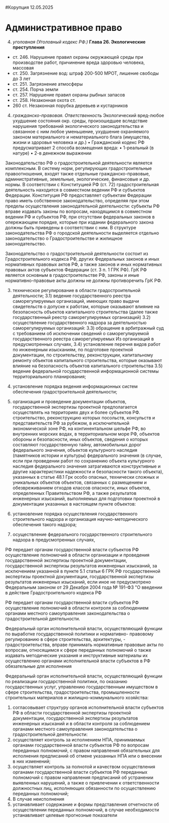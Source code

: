 #Корупция 
12.05.2025
# Административное право
4) *уголовная (Уголовный кодекс РФ.)*
**Глава 26. Экологические преступления**
- ст. 246. Нарушение правил охраны окружающей среды при производстве работ, причинение вреда здоровью человека, массовая
- ст. 250. Загрязнение вод: штраф 200-500 МРОТ, лишение свободы до 3 лет
- ст. 251. Загрязнение атмосферы
- ст. 254. Порча земли
- ст. 257. Нарушение правил охраны рыбных запасов
- ст. 258. Незаконная охота ст. 
- 260 ст. Незаконная порубка деревьев и кустарников

4) *гражданско-правовая. Ответственность*
Экологический вред-любое ухудшение состояния окр. среды, произошедшее вследствие нарушения требований экологического законодательства и связанное с ним любое уменьшение, ухудшение охраняемого законом материального и нематериального блага (имущества, жизни и здоровья человека и др.)
• Гражданский кодекс РФ предусматривает 2 способа возмещения вреда:
• 1-реальный (в натуре)
• 2-в денежном выражении

Законодательство РФ о градостроительной деятельности является комплексным. В систему норм, регулирующих градостроительные правоотношения, входят также отдельные гражданско-правовые, административные, земельные, экологические, финансовые и др. нормы. В соответствии с Конституцией РФ (ст. 72) градостроительная деятельность находится в совместном ведении РФ и субъектов Федерации. Конституция РФ предоставляет субъектам Федерации право иметь собственное законодательство, определяя при этом пределы осуществления законодательной деятельности: субъекты РФ вправе издавать законы по вопросам, находящимся в совместном ведении РФ и субъектов РФ, при отсутствии федеральных законов в опережающем порядке, которые при издании федерального закона должны быть приведены в соответствии с ним. В структуре законодательства РФ о городской деятельности выделяется отдельно законодательство о Градостроительстве и жилищное законодательство.

Законодательство о градостроительной деятельности состоит из Градостроительного кодекса РФ, других Федеральных законов и иных нормативных правовых актов РФ, а также законов и иных нормативных правовых актов субъектов Федерации (ст. 3 п. 1 ГРК РФ). ГрК РФ является основным в градостроительстве РФ, законы и иные нормативно-правовые акты должны не должны противоречить ГрК РФ.

3) техническое регулирование в области градостроительной деятельности;
3.1) ведение государственного реестра саморегулируемых организаций, имеющих право выдачи свидетельств о допуске к работам, которые оказывают влияние на безопасность объектов капитального строительства (далее также государственный реестр саморегулируемых организаций)
3.2) осуществление государственного надзора за  деятельностью саморегулируемых организаций:
3.3) обращение в арбитражный суд с требованием об исключении сведений о саморегулируемой государственного реестра саморегулируемых Из организаций в предусмотренных случаях,
3.4) установление перечня видов работ по инженерным изысканиям, по подготовке проектной документации, по строительству, реконструкции, капитальному ремонту объектов капитального строительства, которые оказывают влияние на безопасность объектов капитального строительства 
3.5) ведение федеральной государственной информационной системы территориального планирования;

4) установление порядка ведения информационных систем обеспечения градостроительной деятельности;
5) организация и проведение документации объектов, государственной экспертизы проектной предполагается осуществлять на территориях двух и более субъектов РФ. строительство, реконструкцию которых посольств, консульств и представительств РФ за рубежом, в исключительной экономической зоне РФ, на континентальном шельфе РФ, во внутренних морских водах, в территориальном море РФ, объектов обороны и безопасности, иных объектов, сведения о которых составляют государственную тайну, автомобильных дорог федерального значения, объектов культурного наследия (памятников истории и культуры) федерального значения (в случае, если при проведении работ по сохранению объекта культурного наследия федерального значения затрагиваются конструктивные и другие характеристики надежности и безопасности такого объекта), указанных в статье 48.1 Грк особо опасных, технически сложных и уникальных объектов объектов, связанных с размещением и обезвреживанием отходов классов опасности, иных объектов, определенных Правительством РФ, а также результатов инженерных изысканий, выполняемых для подготовки проектной в документации указанных в настоящем пункте объектов:
6) установление порядка осуществления государственного строительного надзора и организация научно-методического обеспечения такого надзора;
7) осуществление федерального государственного строительного надзора в предусмотренных случаях,

РФ передает органам государственной власти субъектов РФ осуществление полномочий в области организации и проведения государственной экспертизы проектной документации, государственной экспертизы результатов инженерных изысканий, за исключением указанной в пункте 5.1 статьи 6 ГРК РФ государственной экспертизы проектной документации, государственной экспертизы результатов инженерных изысканий, если иное не предусмотрено Федеральным законом от 29 Декабря 2004 года № 191-ФЗ "О введении в действие Градостроительного кодекса РФ

РФ передает органам государственной власти субъектов РФ осуществление полномочий в области контроля за соблюдением органами местного самоуправления законодательства о градостроительной деятельности.

Федеральный орган исполнительной власти, осуществляющий функции по выработке государственной политики и нормативно- правовому регулированию в сфере строительства, архитектуры, - градостроительства, вправе принимать нормативные правовые акты по вопросам, относящимся к сфере переданных полномочий о также издавать методические указания и инструктивные материалы их осуществлению органами исполнительной власти субъектов в РФ обязательные для исполнения

Федеральный орган исполнительной власти, осуществляющий функции по реализации государственной политики, по оказанию государственных услуг, управлению государственным имуществом в сфере строительства, градостроительства, промышленности строительных материалов и жилищно-коммунального хозяйства:

1) согласовывает структуру органов исполнительной власти субъектов РФ в области государственной экспертизы проектной документации, государственной экспертизы результатов инженерных изысканий и в области контроля за соблюдением органами местного самоуправления законодательства о градостроительной деятельности:
2) осуществляет контроль за исполнением НПА, принимаемых органами государственной власти субъектов РФ по вопросам переданных полномочий, с правом направления обязательных для исполнения предписаний об отмене указанных НПА или о внесении в них изменений;
3) осуществляет контроль за полнотой и качеством осуществления органами государственной власти субъектов РФ переданных полномочий с правом направления предписаний об устранении выявленных нарушений, а также о привлечении к ответственности должностных лиц, исполняющих обязанности по осуществлению переданных полномочий;
4) В случае неисполнения 
5) устанавливает содержание и формы представления отчетности об осуществлении переданных полномочий, в случае необходимости устанавливает целевые прогнозные показатели

